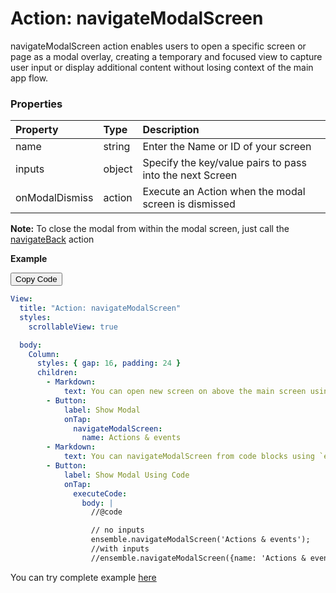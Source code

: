 # Action: navigateModalScreen

navigateModalScreen action enables users to open a specific screen or page as a modal overlay, creating a temporary and focused view to capture user input or display additional content without losing context of the main app flow.

### Properties

| Property       | Type   | Description                                              |
| :------------- | :----- | :------------------------------------------------------- |
| name           | string | Enter the Name or ID of your screen                      |
| inputs         | object | Specify the key/value pairs to pass into the next Screen |
| onModalDismiss | action | Execute an Action when the modal screen is dismissed     |

**Note:** To close the modal from within the modal screen, just call the [navigateBack](7-navigateBack.md) action

**Example**

<div class="code-container" markdown=1>
  <button onclick="copyCode()" class="copy-code-button">Copy Code</button>

```yaml
View:
  title: "Action: navigateModalScreen"
  styles:
    scrollableView: true

  body:
    Column:
      styles: { gap: 16, padding: 24 }
      children:
        - Markdown:
            text: You can open new screen on above the main screen using action `navigateModalScreen`
        - Button:
            label: Show Modal
            onTap:
              navigateModalScreen:
                name: Actions & events
        - Markdown:
            text: You can navigateModalScreen from code blocks using `ensemble.navigateModalScreen('ScreenName');`.
        - Button:
            label: Show Modal Using Code
            onTap:
              executeCode:
                body: |
                  //@code

                  // no inputs
                  ensemble.navigateModalScreen('Actions & events');
                  //with inputs
                  //ensemble.navigateModalScreen({name: 'Actions & events',inputs:{input1: 'abc', input2: 'ced'}} );
```

</div>

You can try complete example [here](https://studio.ensembleui.com/app/e24402cb-75e2-404c-866c-29e6c3dd7992/screen/67ICgJIX0McKswXCybb0?propertyPanelEnabled=true&instantPreviewDisabled=false&editorV2Enabled=true)
